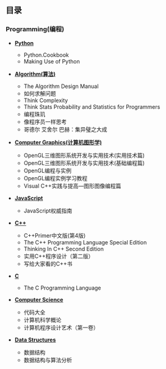 ## 目录 ##

### Programming(编程) ###

- **[Python](https://github.com/conanxin/Bookrack/tree/master/Programming/Python)**
	- Python.Cookbook
	- Making Use of Python

- **[Algorithm(算法)](https://github.com/conanxin/Bookrack/tree/master/Programming/Algorithm)**
	- The Algorithm Design Manual
	- 如何求解问题
	- Think Complexity
	- Think Stats Probability and Statistics for Programmers
	- 编程珠玑
	- 像程序员一样思考
	- 哥德尔 艾舍尔 巴赫：集异璧之大成

- **[Computer Graphics(计算机图形学)](https://github.com/conanxin/Bookrack/tree/master/Programming/Computer%20Graphics)**
	- OpenGL三维图形系统开发与实用技术(实用技术篇)
	- OpenGL三维图形系统开发与实用技术(基础编程篇)
	- OpenGL编程与实例
	- OpenGL编程实例学习教程
	- Visual C++实践与提高—图形图像编程篇

- **[JavaScript](https://github.com/conanxin/Bookrack/tree/master/Programming/JavaScript)**
	- JavaScript权威指南

- **[C++](https://github.com/conanxin/Bookrack/tree/master/Programming/C%2B%2B)**
	- C++Primer中文版(第4版)
	- The C++ Programming Language Special Edition
	- Thinking In C++ Second Edition
	- 实用C++程序设计（第二版）
	- 写给大家看的C++书

- **[C](https://github.com/conanxin/Bookrack/tree/master/Programming/C)**
	- The C Programming Language

- **[Computer Science](https://github.com/conanxin/Bookrack/tree/master/Programming/Computer%20Science)**
	- 代码大全
	- 计算机科学概论
	- 计算机程序设计艺术（第一卷）

- **[Data Structures](https://github.com/conanxin/Bookrack/tree/master/Programming/Data%20Structures)**
	- 数据结构
	- 数据结构与算法分析
